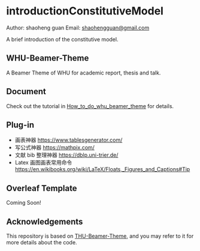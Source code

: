 # introductionConstitutiveModel
Author: shaoheng guan
Email: shaohengguan@gmail.com

A brief introduction of the constitutive model.


## WHU-Beamer-Theme
 A Beamer Theme of WHU for academic report, thesis and talk.


## Document
 Check out the tutorial in [How_to_do_whu_beamer_theme](How_to_do_whu_beamer_theme.pdf) for details.
 
## Plug-in
- 画表神器 https://www.tablesgenerator.com/
- 写公式神器 https://mathpix.com/
- 文献 bib 整理神器 https://dblp.uni-trier.de/
- Latex 画图画表常用命令 https://en.wikibooks.org/wiki/LaTeX/Floats,_Figures_and_Captions#Tip
 
## Overleaf Template
Coming Soon!

## Acknowledgements
This repository is based on [THU-Beamer-Theme](https://github.com/Trinkle23897/THU-Beamer-Theme), and you may refer to it for more details about the code.
